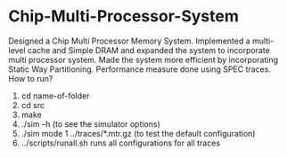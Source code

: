 # Chip-Multi-Processor-System
Designed a Chip Multi Processor Memory System. Implemented a
multi-level cache and Simple DRAM and expanded the system to
incorporate multi processor system. Made the system more efficient by
incorporating Static Way Partitioning.
Performance measure done using SPEC traces.
How to run?
1. cd name-of-folder
2. cd src
3. make
4. ./sim	–h	(to	see	the	simulator	options)
5. ./sim	mode	1	../traces/*.mtr.gz			(to	test	the	default	configuration)
6.	 ../scripts/runall.sh	runs	all	configurations	for	all	traces
